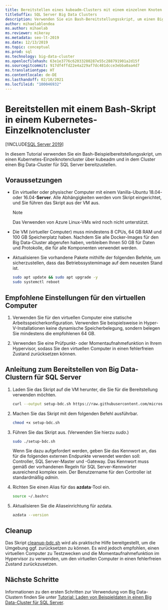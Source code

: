 ```yaml
---
title: Bereitstellen eines kubeadm-Clusters mit einem einzelnen Knoten
titleSuffix: SQL Server Big Data Clusters
description: Verwenden Sie ein Bash-Bereitstellungsskript, um einen Big Data-Cluster für SQL Server 2019 in einem kubeadm-Einzelknotencluster bereitzustellen.
author: mihaelablendea
ms.author: mihaelab
ms.reviewer: mikeray
ms.metadata: seo-lt-2019
ms.date: 12/13/2019
ms.topic: conceptual
ms.prod: sql
ms.technology: big-data-cluster
ms.openlocfilehash: 63e1e3776c62033280287e55c288791901a2d15f
ms.sourcegitcommit: 917df4ffd22e4a229af7dc481dcce3ebba0aa4d7
ms.translationtype: HT
ms.contentlocale: de-DE
ms.lasthandoff: 02/10/2021
ms.locfileid: "100046932"
---
```

# <a name="deploy-with-a-bash-script-to-a-single-node-kubeadm-cluster"></a>Bereitstellen mit einem Bash-Skript in einem Kubernetes-Einzelknotencluster

[!INCLUDE[SQL Server 2019](../includes/applies-to-version/sqlserver2019.md)]

In diesem Tutorial verwenden Sie ein Bash-Beispielbereitstellungsskript, um einen Kubernetes-Einzelknotencluster über kubeadm und in dem Cluster einen Big Data-Cluster für SQL Server bereitzustellen.

## <a name="prerequisites"></a>Voraussetzungen

- Ein virtueller oder physischer Computer mit einem Vanilla-Ubuntu 18.04- oder 16.04-**Server**. Alle Abhängigkeiten werden vom Skript eingerichtet, und Sie führen das Skript aus der VM aus.

  > [!NOTE]
  > Das Verwenden von Azure Linux-VMs wird noch nicht unterstützt.

- Die VM (virtueller Computer) muss mindestens 8 CPUs, 64 GB RAM und 100 GB Speicherplatz haben. Nachdem Sie alle Docker-Images für den Big Data-Cluster abgerufen haben, verbleiben Ihnen 50 GB für Daten und Protokolle, die für alle Komponenten verwendet werden.

- Aktualisieren Sie vorhandene Pakete mithilfe der folgenden Befehle, um sicherzustellen, dass das Betriebssystemimage auf dem neuesten Stand ist.

   ``` bash
   sudo apt update && sudo apt upgrade -y
   sudo systemctl reboot
   ```

## <a name="recommended-virtual-machine-settings"></a>Empfohlene Einstellungen für den virtuellen Computer

1. Verwenden Sie für den virtuellen Computer eine statische Arbeitsspeicherkonfiguration. Verwenden Sie beispielsweise in Hyper-V-Installationen keine dynamische Speicherbelegung, sondern belegen Sie mindestens die empfohlenen 64 GB.

1. Verwenden Sie eine Prüfpunkt- oder Momentaufnahmefunktion in Ihrem Hypervisor, sodass Sie den virtuellen Computer in einen fehlerfreien Zustand zurücksetzen können.


## <a name="instructions-to-deploy-sql-server-big-data-cluster"></a>Anleitung zum Bereitstellen von Big Data-Clustern für SQL Server

1. Laden Sie das Skript auf die VM herunter, die Sie für die Bereitstellung verwenden möchten.

   ```bash
   curl --output setup-bdc.sh https://raw.githubusercontent.com/microsoft/sql-server-samples/master/samples/features/sql-big-data-cluster/deployment/kubeadm/ubuntu-single-node-vm/setup-bdc.sh
   ```

2. Machen Sie das Skript mit dem folgenden Befehl ausführbar.

   ```bash
   chmod +x setup-bdc.sh
   ```

3. Führen Sie das Skript aus. (Verwenden Sie hierzu *sudo*.)

   ```bash
   sudo ./setup-bdc.sh
   ```

   Wenn Sie dazu aufgefordert werden, geben Sie das Kennwort an, das für die folgenden externen Endpunkte verwendet werden soll: Controller, SQL Server-Master und -Gateway. Das Kennwort muss gemäß der vorhandenen Regeln für SQL Server-Kennwörter ausreichend komplex sein. Der Benutzername für den Controller ist standardmäßig *admin*.

4. Richten Sie einen Alias für das **azdata**-Tool ein.

   ```bash
   source ~/.bashrc
   ```

5. Aktualisieren Sie die Aliaseinrichtung für azdata.

   ```bash
   azdata --version
   ```

## <a name="cleanup"></a>Cleanup

Das Skript [cleanup-bdc.sh](https://raw.githubusercontent.com/microsoft/sql-server-samples/master/samples/features/sql-big-data-cluster/deployment/kubeadm/ubuntu-single-node-vm/cleanup-bdc.sh) wird als praktische Hilfe bereitgestellt, um die Umgebung ggf. zurücksetzen zu können. Es wird jedoch empfohlen, einen virtuellen Computer zu Testzwecken und die Momentaufnahmefunktion im Hypervisor zu verwenden, um den virtuellen Computer in einen fehlerfreien Zustand zurückzusetzen.

## <a name="next-steps"></a>Nächste Schritte

Informationen zu den ersten Schritten zur Verwendung von Big Data-Clustern finden Sie unter [Tutorial: Laden von Beispieldaten in einen Big Data-Cluster für SQL Server](tutorial-load-sample-data.md).
